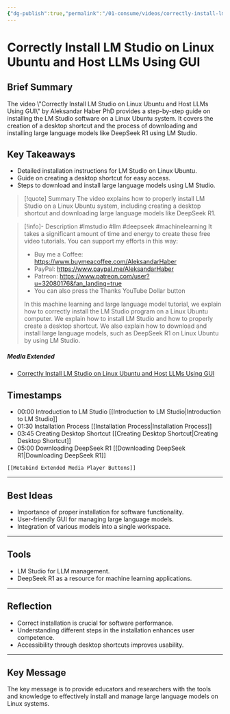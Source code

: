 ```yaml
---
{"dg-publish":true,"permalink":"/01-consume/videos/correctly-install-lm-studio-on-linux-ubuntu-and-host-ll-ms-using-gui/","title":"Correctly Install LM Studio on Linux Ubuntu and Host LLMs Using GUI","tags":["lmstudio","ubuntu"]}
---
```


# Correctly Install LM Studio on Linux Ubuntu and Host LLMs Using GUI
## Brief Summary

The video \\"Correctly Install LM Studio on Linux Ubuntu and Host LLMs Using GUI\\" by Aleksandar Haber PhD provides a step-by-step guide on installing the LM Studio software on a Linux Ubuntu system. It covers the creation of a desktop shortcut and the process of downloading and installing large language models like DeepSeek R1 using LM Studio.

## Key Takeaways
- Detailed installation instructions for LM Studio on Linux Ubuntu.
- Guide on creating a desktop shortcut for easy access.
- Steps to download and install large language models using LM Studio.

> [!quote] Summary
> The video explains how to properly install LM Studio on a Linux Ubuntu system, including creating a desktop shortcut and downloading large language models like DeepSeek R1.

> [!info]- Description
> #lmstudio #llm #deepseek #machinelearning 
> It takes a significant amount of time and energy to create these free video tutorials. You can support my efforts in this way:
> - Buy me a Coffee: https://www.buymeacoffee.com/AleksandarHaber
> - PayPal: https://www.paypal.me/AleksandarHaber
> - Patreon: https://www.patreon.com/user?u=32080176&fan_landing=true
> - You can also press the Thanks YouTube Dollar button
> 
> In this machine learning and large language model tutorial, we explain how to correctly install the LM Studio program on a Linux Ubuntu computer. We explain how to install LM Studio and how to properly create a desktop shortcut. We also explain how to download and install large language models, such as DeepSeek R1 on Linux Ubuntu by using LM Studio.

##### Media Extended
- [Correctly Install LM Studio on Linux Ubuntu and Host LLMs Using GUI](https://www.youtube.com/embed/Bhzpph-OgXU)

## Timestamps
- 00:00 Introduction to LM Studio [[Introduction to LM Studio\|Introduction to LM Studio]]
- 01:30 Installation Process [[Installation Process\|Installation Process]]
- 03:45 Creating Desktop Shortcut [[Creating Desktop Shortcut\|Creating Desktop Shortcut]]
- 05:00 Downloading DeepSeek R1 [[Downloading DeepSeek R1\|Downloading DeepSeek R1]]

```meta-bind-embed
[[Metabind Extended Media Player Buttons]]
```

---

## Best Ideas
- Importance of proper installation for software functionality.
- User-friendly GUI for managing large language models.
- Integration of various models into a single workspace.

---

## Tools
- LM Studio for LLM management.
- DeepSeek R1 as a resource for machine learning applications.

---
## Reflection
- Correct installation is crucial for software performance.
- Understanding different steps in the installation enhances user competence.
- Accessibility through desktop shortcuts improves usability.

---

## Key Message
The key message is to provide educators and researchers with the tools and knowledge to effectively install and manage large language models on Linux systems.